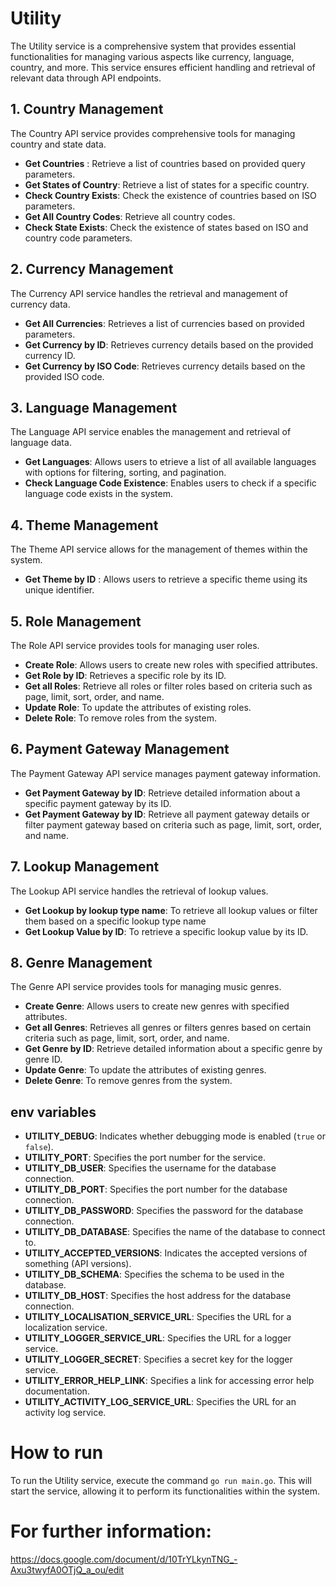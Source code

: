 # Utility

The Utility service is a comprehensive system that provides essential functionalities for managing various aspects like currency, language, country, and more. This service ensures efficient handling and retrieval of relevant data through API endpoints.

## 1. Country Management

The Country API service provides comprehensive tools for managing country and state data.

- **Get Countries** : Retrieve a list of countries based on provided query parameters.
- **Get States of Country**: Retrieve a list of states for a specific country.
- **Check Country Exists**: Check the existence of countries based on ISO parameters.
- **Get All Country Codes**: Retrieve all country codes.
- **Check State Exists**: Check the existence of states based on ISO and country code parameters.

## 2. Currency Management

The Currency API service handles the retrieval and management of currency data.

- **Get All Currencies**: Retrieves a list of currencies based on provided parameters.
- **Get Currency by ID**: Retrieves currency details based on the provided currency ID.
- **Get Currency by ISO Code**: Retrieves currency details based on the provided ISO code.

## 3. Language Management

The Language API service enables the management and retrieval of language data.

- **Get Languages**: Allows users to etrieve a list of all available languages with options for filtering, sorting, and pagination.
- **Check Language Code Existence**: Enables users to check if a specific language code exists in the system.

## 4. Theme Management

The Theme API service allows for the management of themes within the system.

- **Get Theme by ID** : Allows users to retrieve a specific theme using its unique identifier.

## 5. Role Management

The Role API service provides tools for managing user roles.

- **Create Role**: Allows users to create new roles with specified attributes.
- **Get Role by ID**: Retrieves a specific role by its ID.
- **Get all Roles**: Retrieve all roles or filter roles based on criteria such as page, limit, sort, order, and name.
- **Update Role**: To update the attributes of existing roles.
- **Delete Role**: To remove roles from the system.

## 6. Payment Gateway Management

The Payment Gateway API service manages payment gateway information.
 
- **Get Payment Gateway by ID**: Retrieve detailed information about a specific payment gateway by its ID.
- **Get Payment Gateway by ID**: Retrieve all payment gateway details or filter payment gateway based on criteria such as page, limit, sort, order, and name.

## 7. Lookup Management

The Lookup API service handles the retrieval of lookup values.

- **Get Lookup by lookup type name**: To retrieve all lookup values or filter them based on a specific lookup type name
- **Get Lookup Value by ID**: To retrieve a specific lookup value by its ID.


## 8. Genre Management

The Genre API service provides tools for managing music genres.

- **Create Genre**: Allows users to create new genres with specified attributes.
- **Get all Genres**: Retrieves all genres or filters genres based on certain criteria such as page, limit, sort, order, and name.
- **Get Genre by ID**: Retrieve detailed information about a specific genre by genre ID.
- **Update Genre**: To update the attributes of existing genres.
- **Delete Genre**: To remove genres from the system.

## env variables

- **UTILITY_DEBUG**: Indicates whether debugging mode is enabled (`true` or `false`).
- **UTILITY_PORT**: Specifies the port number for the service.
- **UTILITY_DB_USER**: Specifies the username for the database connection.
- **UTILITY_DB_PORT**: Specifies the port number for the database connection.
- **UTILITY_DB_PASSWORD**: Specifies the password for the database connection.
- **UTILITY_DB_DATABASE**: Specifies the name of the database to connect to.
- **UTILITY_ACCEPTED_VERSIONS**: Indicates the accepted versions of something (API versions).
- **UTILITY_DB_SCHEMA**: Specifies the schema to be used in the database.
- **UTILITY_DB_HOST**: Specifies the host address for the database connection.
- **UTILITY_LOCALISATION_SERVICE_URL**: Specifies the URL for a localization service.
- **UTILITY_LOGGER_SERVICE_URL**: Specifies the URL for a logger service.
- **UTILITY_LOGGER_SECRET**: Specifies a secret key for the logger service.
- **UTILITY_ERROR_HELP_LINK**: Specifies a link for accessing error help documentation.
- **UTILITY_ACTIVITY_LOG_SERVICE_URL**: Specifies the URL for an activity log service.

# How to run

To run the Utility service, execute the command `go run main.go`. This will start the service, allowing it to perform its functionalities within the system.

# For further information:

https://docs.google.com/document/d/10TrYLkynTNG_-Axu3twyfA0OTjQ_a_ou/edit
